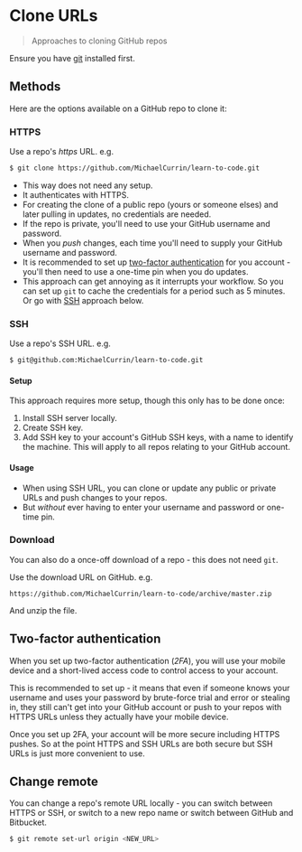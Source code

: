 # Clone URLs
> Approaches to cloning GitHub repos

Ensure you have [git](../Git/) installed first.


## Methods

Here are the options available on a GitHub repo to clone it:


### HTTPS

Use a repo's _https_ URL. e.g.

```sh
$ git clone https://github.com/MichaelCurrin/learn-to-code.git
```

- This way does not need any setup.
- It authenticates with HTTPS.
- For creating the clone of a public repo (yours or someone elses) and later pulling in updates, no credentials are needed.
- If the repo is private, you'll need to use your GitHub username and password.
- When you _push_ changes, each time you'll need to supply your GitHub username and password.
- It is recommended to set up [two-factor authentication](#two-factor-authentication) for you account - you'll then need to use a one-time pin when you do updates.
- This approach can get annoying as it interrupts your workflow. So you can set up `git` to cache the credentials for a period such as 5 minutes. Or go with [SSH](#ssh) approach below.


### SSH

Use a repo's SSH URL. e.g.

```sh
$ git@github.com:MichaelCurrin/learn-to-code.git
```

#### Setup

This approach requires more setup, though this only has to be done once:

1. Install SSH server locally.
2. Create SSH key.
3. Add SSH key to your account's GitHub SSH keys, with a name to identify the machine. This will apply to all repos relating to your GitHub account.

#### Usage

- When using SSH URL, you can clone or update any public or private URLs and push changes to your repos.
- But _without_ ever having to enter your username and password or one-time pin.

### Download

You can also do a once-off download of a repo - this does not need `git`.

Use the download URL on GitHub. e.g.

```
https://github.com/MichaelCurrin/learn-to-code/archive/master.zip
```

And unzip the file.


## Two-factor authentication

When you set up two-factor authentication (_2FA_), you will use your mobile device and a short-lived access code to control access to your account.

This is recommended to set up - it means that even if someone knows your username and uses your password by brute-force trial and error or stealing in, they still can't get into your GitHub account or push to your repos with HTTPS URLs unless they actually have your mobile device.

Once you set up 2FA, your account will be more secure including HTTPS pushes. So at the point HTTPS and SSH URLs are both secure but SSH URLs is just more convenient to use.


## Change remote

You can change a repo's remote URL locally - you can switch between HTTPS or SSH, or switch to a new repo name or switch between GitHub and Bitbucket.

```sh
$ git remote set-url origin <NEW_URL>
```
